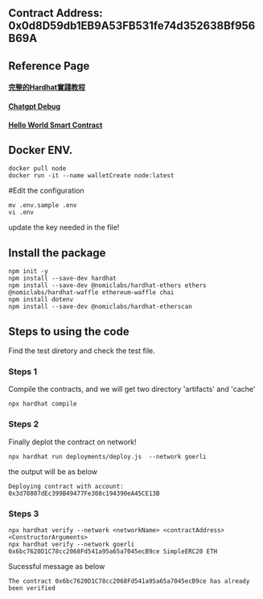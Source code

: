 ## Contract Address: 0x0d8D59db1EB9A53FB531fe74d352638Bf956B69A
## Reference Page
#### [完整的Hardhat實踐教程](https://medium.com/my-blockchain-development-daily-journey/%E5%AE%8C%E6%95%B4%E7%9A%84hardhat%E5%AF%A6%E8%B8%90%E6%95%99%E7%A8%8B-a9b005aa4c12)
#### [Chatgpt Debug](https://chat.openai.com/chat)
#### [Hello World Smart Contract]([https://chat.openai.com/chat](https://docs.alchemy.com/docs/hello-world-smart-contract))

## Docker ENV.

```
docker pull node
docker run -it --name walletCreate node:latest
```

#Edit the configuration
```
mv .env.sample .env
vi .env
```
update the key needed in the file!

## Install the package
```
npm init -y
npm install --save-dev hardhat
npm install --save-dev @nomiclabs/hardhat-ethers ethers @nomiclabs/hardhat-waffle ethereum-waffle chai
npm install dotenv
npm install --save-dev @nomiclabs/hardhat-etherscan
```

## Steps to using the code

Find the test diretory and check the test file.


### Steps 1
Compile the contracts, and we will get two directory 'artifacts' and 'cache'
```
npx hardhat compile
```

### Steps 2
Finally deplot the contract on network!
```
npx hardhat run deployments/deploy.js  --network goerli
```
the output will be as below
```
Deploying contract with account: 0x3d70807dEc399B49477Fe308c194390eA45CE13B
```

### Steps 3
```
npx hardhat verify --network <networkName> <contractAddress> <ConstructorArguments>
npx hardhat verify --network goerli 0x6bc7620D1C78cc2068Fd541a95a65a7045ecB9ce SimpleERC20 ETH
```
Sucessful message as below
```
The contract 0x6bc7620D1C78cc2068Fd541a95a65a7045ecB9ce has already been verified
```
